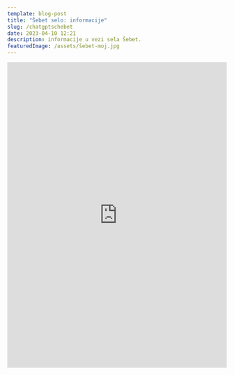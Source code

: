 ```yaml
---
template: blog-post
title: "Šebet selo: informacije"
slug: /chatgptschebet
date: 2023-04-10 12:21
description: informacije u vezi sela Šebet.
featuredImage: /assets/šebet-moj.jpg
---
```

<iframe
src="https://www.chatbase.co/chatbot-iframe/o--ebetu-docx-3oy2o9lj1"
width="100%"
height="700"
frameborder="0"
></iframe>